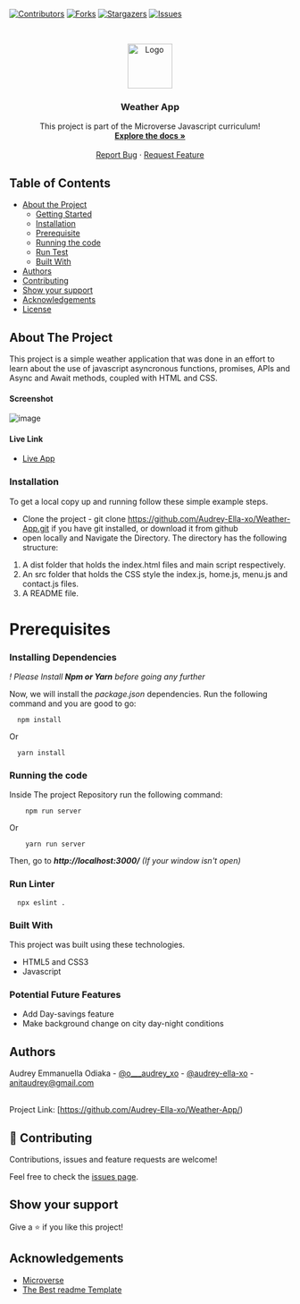 <!--
*** Thanks for checking out this README Template. If you have a suggestion that would
*** make this better, please fork the repo and create a pull request or simply open
*** an issue with the tag "enhancement".
*** Thanks again! Now go create something AMAZING! :D
-->

<!-- PROJECT SHIELDS -->
<!--
*** I'm using markdown "reference style" links for readability.
*** Reference links are enclosed in brackets [ ] instead of parentheses ( ).
*** See the bottom of this document for the declaration of the reference variables
*** for contributors-url, forks-url, etc. This is an optional, concise syntax you may use.
*** https://www.markdownguide.org/basic-syntax/#reference-style-links
-->
[![Contributors][contributors-shield]][contributors-url]
[![Forks][forks-shield]][forks-url]
[![Stargazers][stars-shield]][stars-url]
[![Issues][issues-shield]][issues-url]

<!-- PROJECT LOGO -->
<br />
<p align="center">
  <a href="https://github.com/Audrey-Ella-xo/Weather-App">
    <img src="https://raw.githubusercontent.com/euqueme/toy-app/master/app/assets/images/mLogo.png" alt="Logo" width="80" height="80">
  </a>

  <h3 align="center">Weather App</h3>

  <p align="center">
    This project is part of the Microverse Javascript curriculum!
    <br />
    <a href="https://github.com/Audrey-Ella-xo/Weather-App"><strong>Explore the docs »</strong></a>
    <br />
    <br />
    <a href="https://github.com/Audrey-Ella-xo/Weather-App/issues">Report Bug</a>
    ·
    <a href="https://github.com/Audrey-Ella-xo/Weather-App/issues">Request Feature</a>
  </p>
</p>

<!-- TABLE OF CONTENTS -->
## Table of Contents

* [About the Project](#about-the-project)
  * [Getting Started](#getting-started)
  * [Installation](#installation)
  * [Prerequisite](#prerequisite)
  * [Running the code](#running-the-code)
  * [Run Test](#run-test)
  * [Built With](#built-with)
* [Authors](#authors)
* [Contributing](#contributing)
* [Show your support](#show-support)
* [Acknowledgements](#acknowledgements)
* [License](#license)

<!-- ABOUT THE PROJECT -->
## About The Project

This project is a simple weather application that was done in an effort to learn about the use of javascript asyncronous functions, promises, APIs and Async and Await methods, coupled with HTML and CSS.

#### Screenshot
![image](https://user-images.githubusercontent.com/54140453/89303023-83d37080-d663-11ea-98f2-d15b23779371.png)
#### Live Link
* [Live App](https://hungry-austin-5fa790.netlify.app/)
### Installation

To get a local copy up and running follow these simple example steps.
* Clone the project - git clone https://github.com/Audrey-Ella-xo/Weather-App.git if you have git installed, or download it from github
* open locally and Navigate the Directory. The directory has the following structure:
 1. A dist folder that holds the index.html files and main script respectively.
 2. An src folder that holds the CSS style the index.js, home.js, menu.js and contact.js files.
 3. A README file.

# Prerequisites

### Installing Dependencies

_! Please Install **Npm or Yarn** before going any further_

Now, we will install the _package.json_ dependencies. Run the following command and you are good to go:

```
  npm install
```
Or
```
  yarn install
```

### Running the code

Inside The project Repository run the following command:

```
    npm run server
```
Or
```
    yarn run server
```

Then, go to **_http://localhost:3000/_** _(If your window isn't open)_


### Run Linter

```
  npx eslint .
```

### Built With
This project was built using these technologies.
* HTML5 and CSS3
* Javascript

### Potential Future Features
* Add Day-savings feature
* Make background change on city day-night conditions

<!-- CONTACT -->
## Authors

Audrey Emmanuella Odiaka - [@o___audrey_xo](https://twitter.com/o___audrey_xo) - [@audrey-ella-xo](https://github.com/audrey-ella-xo) - anitaudrey@gmail.com
<br />
<br />

Project Link: [https://github.com/Audrey-Ella-xo/Weather-App/)

## 🤝 Contributing

Contributions, issues and feature requests are welcome!

Feel free to check the [issues page](issues/).

## Show your support

Give a ⭐️ if you like this project!

<!-- ACKNOWLEDGEMENTS -->
## Acknowledgements
* [Microverse](https://www.microverse.org/)
* [The Best readme Template](https://github.com/othneildrew/Best-README-Template)


<!-- MARKDOWN LINKS & IMAGES -->
<!-- https://www.markdownguide.org/basic-syntax/#reference-style-links -->
[contributors-shield]: https://img.shields.io/github/contributors/Audrey-Ella-xo/ror-social-scaffold.svg?style=flat-square
[contributors-url]: https://github.com/Audrey-Ella-xo/Weather-App/graphs/contributors
[forks-shield]: https://img.shields.io/github/forks/Audrey-Ella-xo/ror-social-scaffold.svg?style=flat-square
[forks-url]: https://github.com/Audrey-Ella-xo/Weather-App/network/members
[stars-shield]: https://img.shields.io/github/stars/Audrey-Ella-xo/ror-social-scaffold.svg?style=flat-square
[stars-url]: https://github.com/Audrey-Ella-xo/Weather-App/stargazers
[issues-shield]: https://img.shields.io/github/issues/Audrey-Ella-xo/ror-social-scaffold.svg?style=flat-square
[issues-url]: https://github.com/Audrey-Ella-xo/Weather-App/issues
[product-screenshot]: /app/assets/images/screenshot.png
